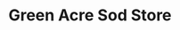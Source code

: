 ---
title: "Green Acre Sod Store"
url: /oklahoma-city/green-acre-sod-store/
shop: Landwirtschaftlich
---